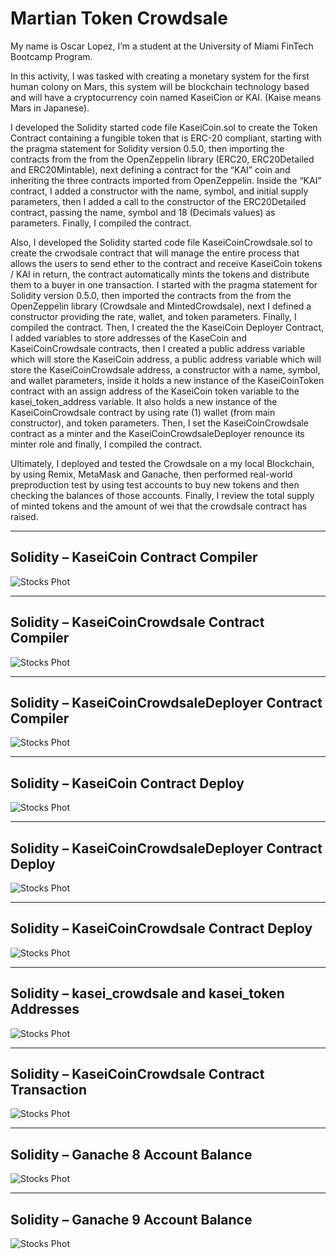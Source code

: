 # Martian Token Crowdsale

My name is Oscar Lopez, I’m a student at the University of Miami FinTech Bootcamp Program.

In this activity, I was tasked with creating a monetary system for the first human colony on Mars, this system will be blockchain technology based and will have a cryptocurrency coin named KaseiCion or KAI. (Kaise means Mars in Japanese).

I developed the Solidity started code file KaseiCoin.sol to create the Token Contract containing a fungible token that is ERC-20 compliant, starting with the pragma statement for Solidity version 0.5.0, then importing the contracts from the from the OpenZeppelin library (ERC20, ERC20Detailed and ERC20Mintable), next defining a contract for the “KAI” coin and inheriting the three contracts imported from OpenZeppelin. Inside the “KAI” contract, I added a constructor with the name, symbol, and initial supply parameters, then I added a call to the constructor of the ERC20Detailed contract, passing the name, symbol and 18 (Decimals values) as parameters. Finally, I compiled the contract.

Also, I developed the Solidity started code file KaseiCoinCrowdsale.sol to create the crwodsale contract that will manage the entire process that allows the users to send ether to the contract and receive KaseiCoin tokens / KAI in return, the contract automatically mints the tokens and distribute them to a buyer in one transaction. I started with the pragma statement for Solidity version 0.5.0, then imported the contracts from the from the OpenZeppelin library (Crowdsale and MintedCrowdsale), next I defined a constructor providing the rate, wallet, and token parameters. Finally, I compiled the contract.
Then, I created the  the KaseiCoin Deployer Contract, I added variables to store addresses of the KaseCoin and KaseiCoinCrowdsale contracts, then I created a public address variable which will store the KaseiCoin address, a public address variable which will store the KaseiCoinCrowdsale address, a constructor with a name, symbol, and wallet parameters, inside it holds a new instance of the KaseiCoinToken contract with an assign address of the KaseiCoin token variable to the kasei_token_address variable. It also holds a new instance of the KaseiCoinCrowdsale contract by using rate (1) wallet (from main constructor), and token parameters. Then, I set the KaseiCoinCrowdsale contract as a minter and the KaseiCoinCrowdsaleDeployer renounce its minter role and finally, I compiled the contract.

Ultimately, I deployed and tested the Crowdsale on a my local Blockchain, by using Remix, MetaMask and Ganache, then performed real-world preproduction test by using test accounts to buy new tokens and then checking the balances of those accounts. Finally, I review the total supply of minted tokens and the amount of wei that the crowdsale contract has raised.

-----------------------------------------------------------------------------------------------------------------------------------------------------------

## Solidity – KaseiCoin Contract Compiler
![Stocks Phot](
https://github.com/Maurolp15/Unit_21_Martian_Token_Crowdsale/blob/main/Evaluation%20Evidence/Screenshot_1.png?raw=true)


-----------------------------------------------------------------------------------------------------------------------------------------------------------

## Solidity – KaseiCoinCrowdsale Contract Compiler
![Stocks Phot]( https://github.com/Maurolp15/Unit_21_Martian_Token_Crowdsale/blob/main/Evaluation%20Evidence/Screenshot_2.png?raw=true)


-----------------------------------------------------------------------------------------------------------------------------------------------------------

## Solidity – KaseiCoinCrowdsaleDeployer Contract Compiler
![Stocks Phot]( https://github.com/Maurolp15/Unit_21_Martian_Token_Crowdsale/blob/main/Evaluation%20Evidence/Screenshot_3.png?raw=true)


-----------------------------------------------------------------------------------------------------------------------------------------------------------

## Solidity – KaseiCoin Contract Deploy
![Stocks Phot]( https://github.com/Maurolp15/Unit_21_Martian_Token_Crowdsale/blob/main/Evaluation%20Evidence/Screenshot_4.png?raw=true)


-----------------------------------------------------------------------------------------------------------------------------------------------------------

## Solidity – KaseiCoinCrowdsaleDeployer Contract Deploy
![Stocks Phot]( https://github.com/Maurolp15/Unit_21_Martian_Token_Crowdsale/blob/main/Evaluation%20Evidence/Screenshot_5.png?raw=true)


-----------------------------------------------------------------------------------------------------------------------------------------------------------

## Solidity – KaseiCoinCrowdsale Contract Deploy
![Stocks Phot]( https://github.com/Maurolp15/Unit_21_Martian_Token_Crowdsale/blob/main/Evaluation%20Evidence/Screenshot_6.png?raw=true)


-----------------------------------------------------------------------------------------------------------------------------------------------------------

## Solidity – kasei_crowdsale and kasei_token Addresses
![Stocks Phot]( https://github.com/Maurolp15/Unit_21_Martian_Token_Crowdsale/blob/main/Evaluation%20Evidence/Screenshot_7.png?raw=true)


-----------------------------------------------------------------------------------------------------------------------------------------------------------

## Solidity – KaseiCoinCrowdsale Contract Transaction
![Stocks Phot]( https://github.com/Maurolp15/Unit_21_Martian_Token_Crowdsale/blob/main/Evaluation%20Evidence/Screenshot_8.png?raw=true)


-----------------------------------------------------------------------------------------------------------------------------------------------------------

## Solidity – Ganache 8 Account Balance 
![Stocks Phot]( https://github.com/Maurolp15/Unit_21_Martian_Token_Crowdsale/blob/main/Evaluation%20Evidence/Screenshot_9.png?raw=true)

-----------------------------------------------------------------------------------------------------------------------------------------------------------

## Solidity – Ganache 9 Account Balance 
![Stocks Phot]( https://github.com/Maurolp15/Unit_21_Martian_Token_Crowdsale/blob/main/Evaluation%20Evidence/Screenshot_10.png?raw=true)
